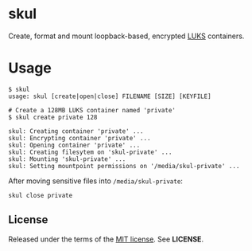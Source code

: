 skul
====
Create, format and mount loopback-based, encrypted
[LUKS](https://code.google.com/p/cryptsetup) containers.


Usage
=====
    $ skul
    usage: skul [create|open|close] FILENAME [SIZE] [KEYFILE]

    # Create a 128MB LUKS container named 'private'
    $ skul create private 128

    skul: Creating container 'private' ...
    skul: Encrypting container 'private' ...
    skul: Opening container 'private' ...
    skul: Creating filesytem on 'skul-private' ...
    skul: Mounting 'skul-private' ...
    skul: Setting mountpoint permissions on '/media/skul-private' ...

After moving sensitive files into `/media/skul-private`:

    skul close private


License
-------
Released under the terms of the
[MIT license](http://tldrlegal.com/license/mit-license). See **LICENSE**.
